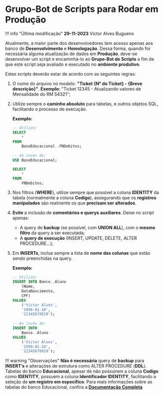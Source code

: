 # Grupo-Bot de Scripts para Rodar em Produção

!!! info "Última modificação"
    **29-11-2023**   Victor Alves Bugueno

Atualmente, a maior parte dos desenvolvedores tem acesso apenas aos banco de 
**Desenvolvimento** e **Homologação**. Dessa forma, quando for necessária alguma 
atualização de dados em **Produção**, deve-se desenvolver um script e 
encaminhá-lo ao **Grupo-Bot de Scripts** a fim de que este script seja avaliado
e executado no **ambiente produtivo**.

Estes scripts deverão estar de acordo com as seguintes regras:

1. O nome do arquivo no modelo: **"Ticket {N° do Ticket} - {Breve descrição}"**.
**Exemplo:** "Ticket 12345 - Atualizando valores de Mensalidade do RM 54321";

2. Utilize sempre o **caminho absoluto** para tabelas, e outros objetos SQL, 
facilitando o processo de execução.

    **Exemplo:** 
    ```sql
    -- Utilize:
    SELECT
        *
    FROM
        BaseEducacional..FNDebitos;
        
    -- Ao invés de:
    USE BaseEducacional;

    SELECT
        *
    FROM
        FNDebitos;
    ```

3. Nos filtros (**WHERE**), utilize sempre que possível a coluna **IDENTITY** da 
tabela (normalmente a coluna **Codigo**), assegurando que os 
**registros manipulados** são realmente os que **precisam ser alterados**.

4. **Evite** a inclusão de **comentários e querys auxiliares**. Deixe no script 
    apenas:

    - A query de **backup** (se possível, com **UNION ALL**), com o 
    **mesmo filtro** da query a ser executada;
    - A **query de execução** (INSERT, UPDATE, DELETE, ALTER PROCEDURE…);

5. Em **INSERTs**, inclua sempre a lista de **nome das colunas** que estão sendo 
preenchidas na query.

    **Exemplo:** 
    ```sql
    -- Utilize:
    INSERT INTO Banco..Aluno
        (Nome,
        DataNascimento,
        CPF)
    VALUES
        ('Victor Alves',
        '1999-01-10',
        '12345678910');
        
    -- Ao invés de:
    INSERT INTO 
        Banco..Aluno
    VALUES
        ('Victor Alves',
        '1999-01-10',
        '12345678910');
    ```

!!! warning "Observações"
    **Não é necessária** query de **backup** para **INSERT’s** e alterações de 
    estrutura como ALTER PROCEDURE (**DDL**).
    Tabelas do banco **Educacional**, apesar de não possuirem a coluna 
    **Codigo** como **IDENTITY**, possuem a coluna **Identificador IDENTITY**, 
    facilitando a seleção de **um registro em específico**.
    Para mais informações sobre as tabelas do banco Educacional, confira a 
    **[Documentação Completa](http://conhecimento.fiap.com.br/tabelas/Especifica%C3%A7%C3%A3o%20de%20Tabelas/Educacional/TabelasColunasControle/)**